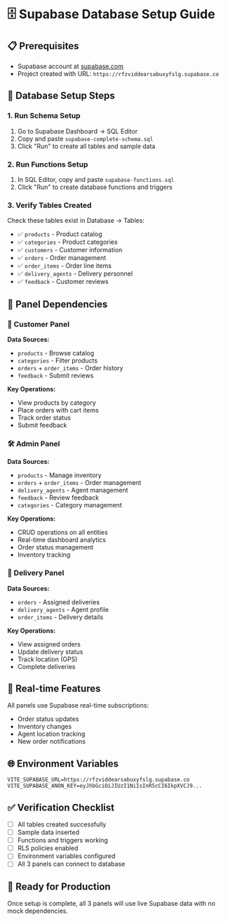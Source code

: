 # 🗄️ Supabase Database Setup Guide

## 📋 Prerequisites
- Supabase account at [supabase.com](https://supabase.com)
- Project created with URL: `https://rfzviddearsabuxyfslg.supabase.co`

## 🚀 Database Setup Steps

### 1. Run Schema Setup
1. Go to Supabase Dashboard → SQL Editor
2. Copy and paste `supabase-complete-schema.sql`
3. Click "Run" to create all tables and sample data

### 2. Run Functions Setup
1. In SQL Editor, copy and paste `supabase-functions.sql`
2. Click "Run" to create database functions and triggers

### 3. Verify Tables Created
Check these tables exist in Database → Tables:
- ✅ `products` - Product catalog
- ✅ `categories` - Product categories  
- ✅ `customers` - Customer information
- ✅ `orders` - Order management
- ✅ `order_items` - Order line items
- ✅ `delivery_agents` - Delivery personnel
- ✅ `feedback` - Customer reviews

## 🔧 Panel Dependencies

### 👥 Customer Panel
**Data Sources:**
- `products` - Browse catalog
- `categories` - Filter products
- `orders` + `order_items` - Order history
- `feedback` - Submit reviews

**Key Operations:**
- View products by category
- Place orders with cart items
- Track order status
- Submit feedback

### 🛠️ Admin Panel  
**Data Sources:**
- `products` - Manage inventory
- `orders` + `order_items` - Order management
- `delivery_agents` - Agent management
- `feedback` - Review feedback
- `categories` - Category management

**Key Operations:**
- CRUD operations on all entities
- Real-time dashboard analytics
- Order status management
- Inventory tracking

### 🚚 Delivery Panel
**Data Sources:**
- `orders` - Assigned deliveries
- `delivery_agents` - Agent profile
- `order_items` - Delivery details

**Key Operations:**
- View assigned orders
- Update delivery status
- Track location (GPS)
- Complete deliveries

## 🔄 Real-time Features
All panels use Supabase real-time subscriptions:
- Order status updates
- Inventory changes
- Agent location tracking
- New order notifications

## 🌐 Environment Variables
```env
VITE_SUPABASE_URL=https://rfzviddearsabuxyfslg.supabase.co
VITE_SUPABASE_ANON_KEY=eyJhbGciOiJIUzI1NiIsInR5cCI6IkpXVCJ9...
```

## ✅ Verification Checklist
- [ ] All tables created successfully
- [ ] Sample data inserted
- [ ] Functions and triggers working
- [ ] RLS policies enabled
- [ ] Environment variables configured
- [ ] All 3 panels can connect to database

## 🚀 Ready for Production
Once setup is complete, all 3 panels will use live Supabase data with no mock dependencies.
